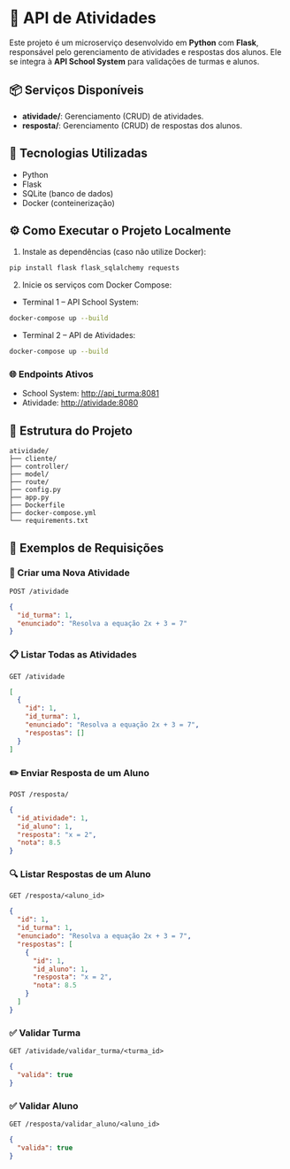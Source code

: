 # 📘 API de Atividades

Este projeto é um microserviço desenvolvido em **Python** com **Flask**, responsável pelo gerenciamento de atividades e respostas dos alunos. Ele se integra à **API School System** para validações de turmas e alunos.

## 📦 Serviços Disponíveis

- **atividade/**: Gerenciamento (CRUD) de atividades.
- **resposta/**: Gerenciamento (CRUD) de respostas dos alunos.

## 🚀 Tecnologias Utilizadas

- Python
- Flask
- SQLite (banco de dados)
- Docker (conteinerização)

## ⚙️ Como Executar o Projeto Localmente

1. Instale as dependências (caso não utilize Docker):
```bash
pip install flask flask_sqlalchemy requests
```

2. Inicie os serviços com Docker Compose:

- Terminal 1 – API School System:
```bash
docker-compose up --build
```

- Terminal 2 – API de Atividades:
```bash
docker-compose up --build
```

### 🌐 Endpoints Ativos

- School System: [http://api_turma:8081](http://api_turma:8081)
- Atividade: [http://atividade:8080](http://atividade:8080)

## 📁 Estrutura do Projeto

```
atividade/
├── cliente/
├── controller/
├── model/
├── route/
├── config.py
├── app.py
├── Dockerfile
├── docker-compose.yml
└── requirements.txt
```

## 📌 Exemplos de Requisições

### 📝 Criar uma Nova Atividade

`POST /atividade`

```json
{
  "id_turma": 1,
  "enunciado": "Resolva a equação 2x + 3 = 7"
}
```

### 📋 Listar Todas as Atividades

`GET /atividade`

```json
[
  {
    "id": 1,
    "id_turma": 1,
    "enunciado": "Resolva a equação 2x + 3 = 7",
    "respostas": []
  }
]
```

### ✏️ Enviar Resposta de um Aluno

`POST /resposta/`

```json
{
  "id_atividade": 1,
  "id_aluno": 1,
  "resposta": "x = 2",
  "nota": 8.5
}
```

### 🔍 Listar Respostas de um Aluno

`GET /resposta/<aluno_id>`

```json
{
  "id": 1,
  "id_turma": 1,
  "enunciado": "Resolva a equação 2x + 3 = 7",
  "respostas": [
    {
      "id": 1,
      "id_aluno": 1,
      "resposta": "x = 2",
      "nota": 8.5
    }
  ]
}
```

### ✅ Validar Turma

`GET /atividade/validar_turma/<turma_id>`

```json
{
  "valida": true
}
```

### ✅ Validar Aluno

`GET /resposta/validar_aluno/<aluno_id>`

```json
{
  "valida": true
}
```
